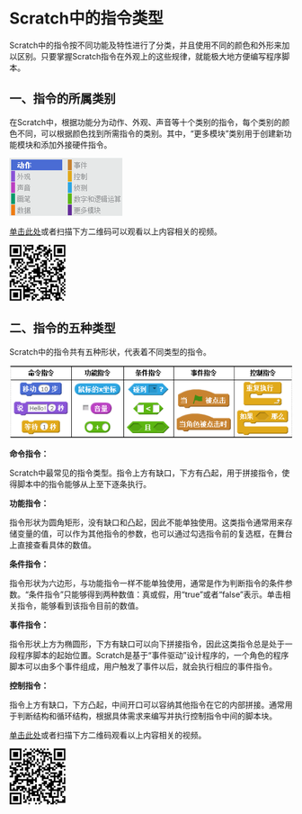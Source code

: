 # Scratch中的指令类型

Scratch中的指令按不同功能及特性进行了分类，并且使用不同的颜色和外形来加以区别。只要掌握Scratch指令在外观上的这些规律，就能极大地方便编写程序脚本。

## 一、指令的所属类别

在Scratch中，根据功能分为动作、外观、声音等十个类别的指令，每个类别的颜色不同，可以根据颜色找到所需指令的类别。其中，“更多模块”类别用于创建新功能模块和添加外接硬件指令。

![](../../.gitbook/assets/scratch14-1.png)

[单击此处](http://haohaodada.com/video/a21401.php)或者扫描下方二维码可以观看以上内容相关的视频。

![](../../.gitbook/assets/a21401.png)

## 二、指令的五种类型

Scratch中的指令共有五种形状，代表着不同类型的指令。

![](../../.gitbook/assets/scratch14-2.png)

**命令指令：**

Scratch中最常见的指令类型。指令上方有缺口，下方有凸起，用于拼接指令，使得脚本中的指令能够从上至下逐条执行。

**功能指令：**

指令形状为圆角矩形，没有缺口和凸起，因此不能单独使用。这类指令通常用来存储变量的值，可以作为其他指令的参数，也可以通过勾选指令前的复选框，在舞台上直接查看具体的数值。

**条件指令：**

指令形状为六边形，与功能指令一样不能单独使用，通常是作为判断指令的条件参数。“条件指令”只能够得到两种数值：真或假，用“true”或者“false”表示。单击相关指令，能够看到该指令目前的数值。

**事件指令：**

指令形状上方为椭圆形，下方有缺口可以向下拼接指令，因此这类指令总是处于一段程序脚本的起始位置。Scratch是基于“事件驱动”设计程序的，一个角色的程序脚本可以由多个事件组成，用户触发了事件以后，就会执行相应的事件指令。

**控制指令：**

​ 指令上方有缺口，下方凸起，中间开口可以容纳其他指令在它的内部拼接。通常用于判断结构和循环结构，根据具体需求来编写并执行控制指令中间的脚本块。

[单击此处](http://haohaodada.com/video/a21402.php)或者扫描下方二维码观看以上内容相关的视频。

![](../../.gitbook/assets/a21402.png)

